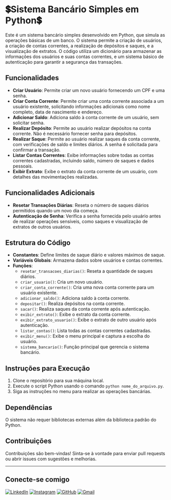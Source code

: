 # 💲Sistema Bancário Simples em Python💲


Este é um sistema bancário simples desenvolvido em Python, que simula as operações básicas de um banco. O sistema permite a criação de usuários, a criação de contas correntes, a realização de depósitos e saques, e a visualização de extratos. O código utiliza um dicionário para armazenar as informações dos usuários e suas contas correntes, e um sistema básico de autenticação para garantir a segurança das transações.

## Funcionalidades

- **Criar Usuário**: Permite criar um novo usuário fornecendo um CPF e uma senha.
- **Criar Conta Corrente**: Permite criar uma conta corrente associada a um usuário existente, solicitando informações adicionais como nome completo, data de nascimento e endereço.
- **Adicionar Saldo**: Adiciona saldo à conta corrente de um usuário, sem solicitar senha.
- **Realizar Depósito**: Permite ao usuário realizar depósitos na conta corrente. Não é necessário fornecer senha para depósitos.
- **Realizar Saque**: Permite ao usuário realizar saques da conta corrente, com verificações de saldo e limites diários. A senha é solicitada para confirmar a transação.
- **Listar Contas Correntes**: Exibe informações sobre todas as contas correntes cadastradas, incluindo saldo, número de saques e dados pessoais.
- **Exibir Extrato**: Exibe o extrato da conta corrente de um usuário, com detalhes das movimentações realizadas.

## Funcionalidades Adicionais

- **Resetar Transações Diárias**: Reseta o número de saques diários permitidos quando um novo dia começa.
- **Autenticação de Senha**: Verifica a senha fornecida pelo usuário antes de realizar operações sensíveis, como saques e visualização de extratos de outros usuários.

## Estrutura do Código

- **Constantes**: Define limites de saque diário e valores máximos de saque.
- **Variáveis Globais**: Armazena dados sobre usuários e contas correntes.
- **Funções**:
  - `resetar_transacoes_diarias()`: Reseta a quantidade de saques diários.
  - `criar_usuario()`: Cria um novo usuário.
  - `criar_conta_corrente()`: Cria uma nova conta corrente para um usuário existente.
  - `adicionar_saldo()`: Adiciona saldo à conta corrente.
  - `depositar()`: Realiza depósitos na conta corrente.
  - `sacar()`: Realiza saques da conta corrente após autenticação.
  - `exibir_extrato()`: Exibe o extrato da conta corrente.
  - `exibir_extrato_usuario()`: Exibe o extrato de outro usuário após autenticação.
  - `listar_contas()`: Lista todas as contas correntes cadastradas.
  - `exibir_menu()`: Exibe o menu principal e captura a escolha do usuário.
  - `sistema_bancario()`: Função principal que gerencia o sistema bancário.

## Instruções para Execução

1. Clone o repositório para sua máquina local.
2. Execute o script Python usando o comando `python nome_do_arquivo.py`.
3. Siga as instruções no menu para realizar as operações bancárias.

## Dependências

O sistema não requer bibliotecas externas além da biblioteca padrão do Python.

## Contribuições

Contribuições são bem-vindas! Sinta-se à vontade para enviar pull requests ou abrir issues com sugestões e melhorias.

---
## Conecte-se comigo
[![LinkedIn](https://img.shields.io/badge/LinkedIn-0077B5?style=for-the-badge&logo=linkedin&logoColor=white)](https://www.linkedin.com/in/ricardo-ambrosio-7949772bb/) [![Instagram](https://img.shields.io/badge/-Instagram-%23E4405F?style=for-the-badge&logo=instagram&logoColor=white)](https://www.instagram.com/rii_ambrosio/) [![GitHub](https://img.shields.io/badge/GitHub-100000?style=for-the-badge&logo=github&logoColor=white)](https://github.com/ricardo14123) [![Gmail](https://img.shields.io/badge/Gmail-333333?style=for-the-badge&logo=gmail&logoColor=red)](mailto:ricardoambrosiodasilva1512@gmail.com)
